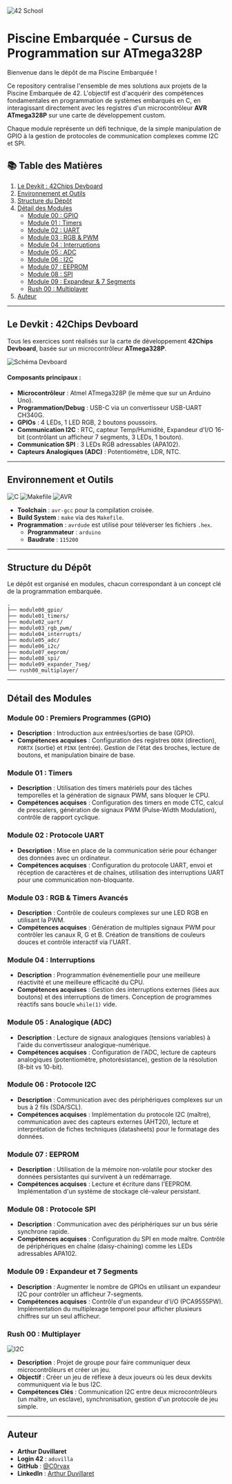 ![42 School](https://img.shields.io/badge/École_42-Piscine_Embarquée-black?style=for-the-badge&logo=42)

# Piscine Embarquée - Cursus de Programmation sur ATmega328P

Bienvenue dans le dépôt de ma Piscine Embarquée !

Ce repository centralise l'ensemble de mes solutions aux projets de la Piscine Embarquée de 42. L'objectif est d'acquérir des compétences fondamentales en programmation de systèmes embarqués en C, en interagissant directement avec les registres d'un microcontrôleur **AVR ATmega328P** sur une carte de développement custom.

Chaque module représente un défi technique, de la simple manipulation de GPIO à la gestion de protocoles de communication complexes comme I2C et SPI.

## 📚 Table des Matières

1.  [Le Devkit : 42Chips Devboard](#le-devkit--42chips-devboard)
2.  [Environnement et Outils](#environnement-et-outils)
3.  [Structure du Dépôt](#structure-du-dépôt)
4.  [Détail des Modules](#détail-des-modules)
    - [Module 00 : GPIO](#module-00--premiers-programmes-gpio)
    - [Module 01 : Timers](#module-01--timers)
    - [Module 02 : UART](#module-02--protocole-uart)
    - [Module 03 : RGB & PWM](#module-03--rgb--timers-avancés)
    - [Module 04 : Interruptions](#module-04--interruptions)
    - [Module 05 : ADC](#module-05--analogique-adc)
    - [Module 06 : I2C](#module-06--protocole-i2c)
    - [Module 07 : EEPROM](#module-07--eeprom)
    - [Module 08 : SPI](#module-08--protocole-spi)
    - [Module 09 : Expandeur & 7 Segments](#module-09--expandeur-et-7-segments)
    - [Rush 00 : Multiplayer](#rush-00--multiplayer)
5.  [Auteur](#auteur)

---

## Le Devkit : 42Chips Devboard

Tous les exercices sont réalisés sur la carte de développement **42Chips Devboard**, basée sur un microcontrôleur **ATmega328P**.

![Schéma Devboard](https://github.com/C0rvax/embeded/blob/main/elec42_pool.jpg?raw=true)

#### Composants principaux :
*   **Microcontrôleur** : Atmel ATmega328P (le même que sur un Arduino Uno).
*   **Programmation/Debug** : USB-C via un convertisseur USB-UART CH340G.
*   **GPIOs** : 4 LEDs, 1 LED RGB, 2 boutons poussoirs.
*   **Communication I2C** : RTC, capteur Temp/Humidité, Expandeur d'I/O 16-bit (contrôlant un afficheur 7 segments, 3 LEDs, 1 bouton).
*   **Communication SPI** : 3 LEDs RGB adressables (APA102).
*   **Capteurs Analogiques (ADC)** : Potentiomètre, LDR, NTC.

---

## Environnement et Outils

![C](https://img.shields.io/badge/Language-C-blue.svg?style=for-the-badge&logo=c)
![Makefile](https://img.shields.io/badge/Build-Makefile-lightgrey.svg?style=for-the-badge&logo=gnu-make)
![AVR](https://img.shields.io/badge/Toolchain-AVR--GCC-orange.svg?style=for-the-badge)

*   **Toolchain** : `avr-gcc` pour la compilation croisée.
*   **Build System** : `make` via des `Makefile`.
*   **Programmation** : `avrdude` est utilisé pour téléverser les fichiers `.hex`.
    *   **Programmateur** : `arduino`
    *   **Baudrate** : `115200`

---

## Structure du Dépôt

Le dépôt est organisé en modules, chacun correspondant à un concept clé de la programmation embarquée.

```text
.
├── module00_gpio/
├── module01_timers/
├── module02_uart/
├── module03_rgb_pwm/
├── module04_interrupts/
├── module05_adc/
├── module06_i2c/
├── module07_eeprom/
├── module08_spi/
├── module09_expander_7seg/
└── rush00_multiplayer/
```

---

## Détail des Modules

### Module 00 : Premiers Programmes (GPIO)
*   **Description** : Introduction aux entrées/sorties de base (GPIO).
*   **Compétences acquises** : Configuration des registres `DDRX` (direction), `PORTX` (sortie) et `PINX` (entrée). Gestion de l'état des broches, lecture de boutons, et manipulation binaire de base.

### Module 01 : Timers
*   **Description** : Utilisation des timers matériels pour des tâches temporelles et la génération de signaux PWM, sans bloquer le CPU.
*   **Compétences acquises** : Configuration des timers en mode CTC, calcul de prescalers, génération de signaux PWM (Pulse-Width Modulation), contrôle de rapport cyclique.

### Module 02 : Protocole UART
*   **Description** : Mise en place de la communication série pour échanger des données avec un ordinateur.
*   **Compétences acquises** : Configuration du protocole UART, envoi et réception de caractères et de chaînes, utilisation des interruptions UART pour une communication non-bloquante.

### Module 03 : RGB & Timers Avancés
*   **Description** : Contrôle de couleurs complexes sur une LED RGB en utilisant la PWM.
*   **Compétences acquises** : Génération de multiples signaux PWM pour contrôler les canaux R, G et B. Création de transitions de couleurs douces et contrôle interactif via l'UART.

### Module 04 : Interruptions
*   **Description** : Programmation événementielle pour une meilleure réactivité et une meilleure efficacité du CPU.
*   **Compétences acquises** : Gestion des interruptions externes (liées aux boutons) et des interruptions de timers. Conception de programmes réactifs sans boucle `while(1)` vide.

### Module 05 : Analogique (ADC)
*   **Description** : Lecture de signaux analogiques (tensions variables) à l'aide du convertisseur analogique-numérique.
*   **Compétences acquises** : Configuration de l'ADC, lecture de capteurs analogiques (potentiomètre, photorésistance), gestion de la résolution (8-bit vs 10-bit).

### Module 06 : Protocole I2C
*   **Description** : Communication avec des périphériques complexes sur un bus à 2 fils (SDA/SCL).
*   **Compétences acquises** : Implémentation du protocole I2C (maître), communication avec des capteurs externes (AHT20), lecture et interprétation de fiches techniques (datasheets) pour le formatage des données.

### Module 07 : EEPROM
*   **Description** : Utilisation de la mémoire non-volatile pour stocker des données persistantes qui survivent à un redémarrage.
*   **Compétences acquises** : Lecture et écriture dans l'EEPROM. Implémentation d'un système de stockage clé-valeur persistant.

### Module 08 : Protocole SPI
*   **Description** : Communication avec des périphériques sur un bus série synchrone rapide.
*   **Compétences acquises** : Configuration du SPI en mode maître. Contrôle de périphériques en chaîne (daisy-chaining) comme les LEDs adressables APA102.

### Module 09 : Expandeur et 7 Segments
*   **Description** : Augmenter le nombre de GPIOs en utilisant un expandeur I2C pour contrôler un afficheur 7-segments.
*   **Compétences acquises** : Contrôle d'un expandeur d'I/O (PCA9555PW). Implémentation du multiplexage temporel pour afficher plusieurs chiffres sur un seul afficheur.

### Rush 00 : Multiplayer
![I2C](https://img.shields.io/badge/Tech-I2C_Multi--Master-blueviolet.svg?style=for-the-badge)
*   **Description** : Projet de groupe pour faire communiquer deux microcontrôleurs et créer un jeu.
*   **Objectif** : Créer un jeu de réflexe à deux joueurs où les deux devkits communiquent via le bus I2C.
*   **Compétences Clés** : Communication I2C entre deux microcontrôleurs (un maître, un esclave), synchronisation, gestion d'un protocole de jeu simple.

---

## Auteur

*   **Arthur Duvillaret**
*   **Login 42** : `aduvilla`
*   **GitHub** : [@C0rvax](https://github.com/C0rvax)
*   **LinkedIn** : [Arthur Duvillaret](https://www.linkedin.com/in/arthur-duvillaret-427912377/)
